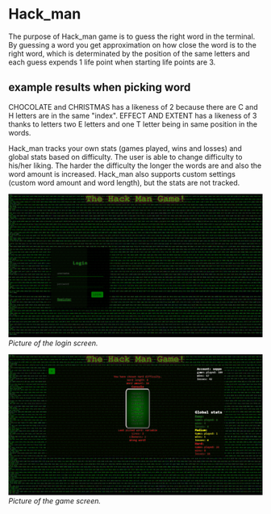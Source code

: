 # Hack_man

The purpose of Hack_man game is to guess the right word in the terminal. By guessing a word you get approximation on how close the word is to the right word, which is determinated by the position of the same letters and each guess expends 1 life point when starting life points are 3. 

## example results when picking word
CHOCOLATE and CHRISTMAS has a likeness of 2 because there are C and H letters are in the same "index".
EFFECT AND EXTENT has a likeness of 3 thanks to letters two E letters and one T letter being in same position in the words.
 
Hack_man tracks your own stats (games played, wins and losses) and global stats based on difficulty. The user is able to change difficulty to his/her liking. The harder the difficulty the longer the words are and also the word amount is increased. Hack_man also supports custom settings (custom word amount and word length), but the stats are not tracked.


![](src/resources/hackManLoginScreen.PNG)
*Picture of the login screen.*

![](src/resources/hackManGameScreen.PNG)
*Picture of the game screen.*
